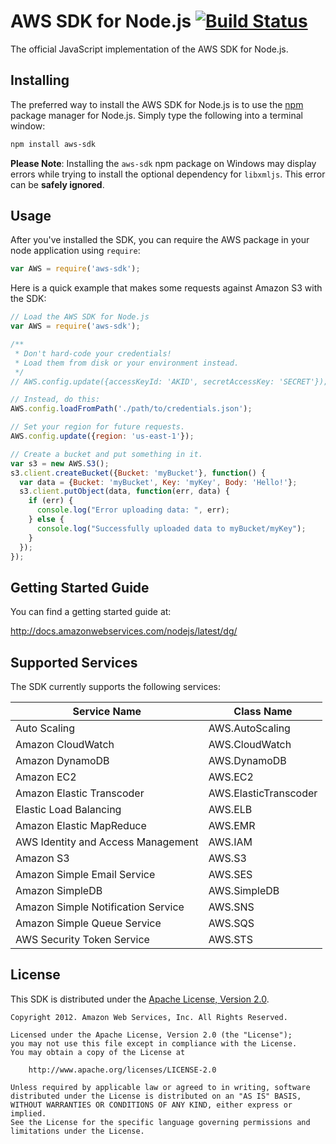 # AWS SDK for Node.js [![Build Status](https://travis-ci.org/aws/aws-sdk-js.png?branch=master)](https://travis-ci.org/aws/aws-sdk-js)

The official JavaScript implementation of the AWS SDK for Node.js.

## Installing

The preferred way to install the AWS SDK for Node.js is to use the
[npm](http://npmjs.org) package manager for Node.js. Simply type the following
into a terminal window:

```sh
npm install aws-sdk
```

**Please Note**: Installing the `aws-sdk` npm package on Windows may display errors while trying to install the optional dependency for `libxmljs`.  This error can be **safely ignored**.

## Usage

After you've installed the SDK, you can require the AWS package in your node
application using `require`:

```js
var AWS = require('aws-sdk');
```

Here is a quick example that makes some requests against Amazon S3 with the SDK:

```js
// Load the AWS SDK for Node.js
var AWS = require('aws-sdk');

/**
 * Don't hard-code your credentials!
 * Load them from disk or your environment instead.
 */
// AWS.config.update({accessKeyId: 'AKID', secretAccessKey: 'SECRET'});

// Instead, do this:
AWS.config.loadFromPath('./path/to/credentials.json');

// Set your region for future requests.
AWS.config.update({region: 'us-east-1'});

// Create a bucket and put something in it.
var s3 = new AWS.S3();
s3.client.createBucket({Bucket: 'myBucket'}, function() {
  var data = {Bucket: 'myBucket', Key: 'myKey', Body: 'Hello!'};
  s3.client.putObject(data, function(err, data) {
    if (err) {
      console.log("Error uploading data: ", err);
    } else {
      console.log("Successfully uploaded data to myBucket/myKey");
    }
  });
});
```

## Getting Started Guide

You can find a getting started guide at:

http://docs.amazonwebservices.com/nodejs/latest/dg/

## Supported Services

The SDK currently supports the following services:

<table>
  <thead>
    <th>Service Name</th>
    <th>Class Name</th>
  </thead>
  <tbody>
    <tr><td>Auto Scaling</td><td>AWS.AutoScaling</td></tr>
    <tr><td>Amazon CloudWatch</td><td>AWS.CloudWatch</td></tr>
    <tr><td>Amazon DynamoDB</td><td>AWS.DynamoDB</td></tr>
    <tr><td>Amazon EC2</td><td>AWS.EC2</td></tr>
    <tr><td>Amazon Elastic Transcoder</td><td>AWS.ElasticTranscoder</td></tr>
    <tr><td>Elastic Load Balancing</td><td>AWS.ELB</td></tr>
    <tr><td>Amazon Elastic MapReduce</td><td>AWS.EMR</td></tr>
    <tr><td>AWS Identity and Access Management</td><td>AWS.IAM</td></tr>
    <tr><td>Amazon S3</td><td>AWS.S3</td></tr>
    <tr><td>Amazon Simple Email Service</td><td>AWS.SES</td></tr>
    <tr><td>Amazon SimpleDB</td><td>AWS.SimpleDB</td></tr>
    <tr><td>Amazon Simple Notification Service</td><td>AWS.SNS</td></tr>
    <tr><td>Amazon Simple Queue Service</td><td>AWS.SQS</td></tr>
    <tr><td>AWS Security Token Service</td><td>AWS.STS</td></tr>
  </tbody>
</table>

## License

This SDK is distributed under the
[Apache License, Version 2.0](http://www.apache.org/licenses/LICENSE-2.0).

```no-highlight
Copyright 2012. Amazon Web Services, Inc. All Rights Reserved.

Licensed under the Apache License, Version 2.0 (the "License");
you may not use this file except in compliance with the License.
You may obtain a copy of the License at

    http://www.apache.org/licenses/LICENSE-2.0

Unless required by applicable law or agreed to in writing, software
distributed under the License is distributed on an "AS IS" BASIS,
WITHOUT WARRANTIES OR CONDITIONS OF ANY KIND, either express or implied.
See the License for the specific language governing permissions and
limitations under the License.
```

